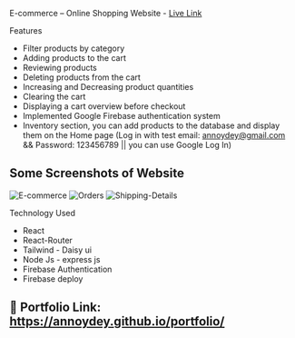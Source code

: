 E-commerce – Online Shopping Website - [Live Link](https://online-shopping-33c2c.web.app/)

Features 
* Filter products by category
* Adding products to the cart
* Reviewing products
* Deleting products from the cart
* Increasing and Decreasing product quantities
* Clearing the cart
* Displaying a cart overview before checkout
* Implemented Google Firebase authentication system
* Inventory section, you can add products to the database and display them on the Home page (Log in with test email: annoydey@gmail.com && Password: 123456789 || you can use Google Log In) 

## Some Screenshots of Website

![E-commerce](https://github.com/annoydey/E-commerce-client-Repo/assets/43465122/805975a3-a54b-4a65-9163-bd53bb241fdd)
![Orders](https://github.com/annoydey/E-commerce-client-Repo/assets/43465122/6a792a42-e6d7-4bab-bbea-57c21d3218cf)
![Shipping-Details](https://github.com/annoydey/E-commerce-client-Repo/assets/43465122/83e97d7e-abda-4e90-be77-f1bb5ab2a1cd)

Technology Used    
* React
* React-Router
* Tailwind - Daisy ui
* Node Js - express js
* Firebase Authentication
* Firebase deploy


## 🔗 Portfolio Link: https://annoydey.github.io/portfolio/

